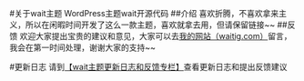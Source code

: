 #关于wait主题
WordPress主题wait开源代码
##介绍
喜欢折腾，不喜欢拿来主义，所以在闲暇时间开发了这么一款主题，喜欢就拿去用，但请保留链接~~
##反馈
欢迎大家提出宝贵的建议和意见，大家可以去<a href='http://www.waitig.com'>我的网站（waitig.com）</a>留言，我会在第一时间处理，谢谢大家的支持~~

#更新日志
请到<a href="http://www.waitig.com/wait_theme_update_note_and_feedback.html">【wait主题更新日志和反馈专栏】</a>查看更新日志和提出反馈建议

